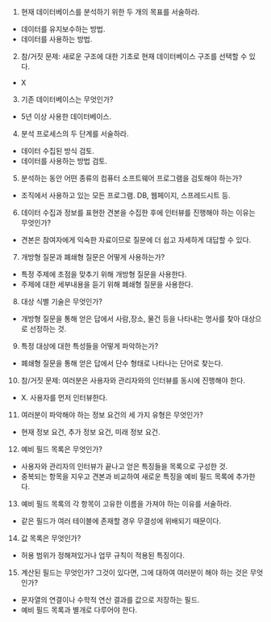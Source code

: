 1. 현재 데이터베이스를 분석하기 위한 두 개의 목표를 서술하라.
 - 데이터를 유지보수하는 방법.
 - 데이터를 사용하는 방법.

2. 참/거짓 문제: 새로운 구조에 대한 기초로 현재 데이터베이스 구조를 선택할 수 있다.
 - X

3. 기존 데이터베이스는 무엇인가?
 - 5년 이상 사용한 데이터베이스.

4. 분석 프로세스의 두 단계를 서술하라.
 - 데이터 수집된 방식 검토.
 - 데이터를 사용하는 방법 검토.

5. 분석하는 동안 어떤 종류의 컴퓨터 소프트웨어 프로그램을 검토해야 하는가?
 - 조직에서 사용하고 있는 모든 프로그램. DB, 웹페이지, 스프레드시트 등.

6. 데이터 수집과 정보를 표현한 견본을 수집한 후에 인터뷰를 진행해야 하는 이유는 무엇인가?
 - 견본은 참여자에게 익숙한 자료이므로 질문에 더 쉽고 자세하게 대답할 수 있다.

7. 개방형 질문과 폐쇄형 질문은 어떻게 사용하는가?
 - 특정 주제에 초점을 맞추기 위해 개방형 질문을 사용한다.
 - 주제에 대한 세부내용을 듣기 위해 폐쇄형 질문을 사용한다.

8. 대상 식별 기술은 무엇인가?
 - 개방형 질문을 통해 얻은 답에서 사람,장소, 물건 등을 나타내는 명사를 찾아 대상으로 선정하는 것.

9. 특정 대상에 대한 특성들을 어떻게 파악하는가?
 - 폐쇄형 질문을 통해 얻은 답에서 단수 형태로 나타나는 단어로 찾는다.

10. 참/거짓 문제: 여러분은 사용자와 관리자와의 인터뷰를 동시에 진행해야 한다.
 - X. 사용자를 먼저 인터뷰한다.

11. 여러분이 파악해야 하는 정보 요건의 세 가지 유형은 무엇인가?
 - 현재 정보 요건, 추가 정보 요건, 미래 정보 요건.

12. 예비 필드 목록은 무엇인가?
 - 사용자와 관리자의 인터뷰가 끝나고 얻은 특징들을 목록으로 구성한 것.
 - 중복되는 항목을 지우고 견본과 비교하여 새로운 특징을 예비 필드 목록에 추가한다. 

13. 예비 필드 목록의 각 항목이 고유한 이름을 가져야 하는 이유를 서술하라.
 - 같은 필드가 여러 테이블에 존재할 경우 무결성에 위배되기 때문이다.

14. 값 목록은 무엇인가?
 - 허용 범위가 정해져있거나 업무 규칙이 적용된 특징이다.

15. 계산된 필드는 무엇인가? 그것이 있다면, 그에 대하여 여러분이 해야 하는 것은 무엇인가?
 - 문자열의 연결이나 수학적 연산 결과를 값으로 저장하는 필드.
 - 예비 필드 목록과 별개로 다루어야 한다.